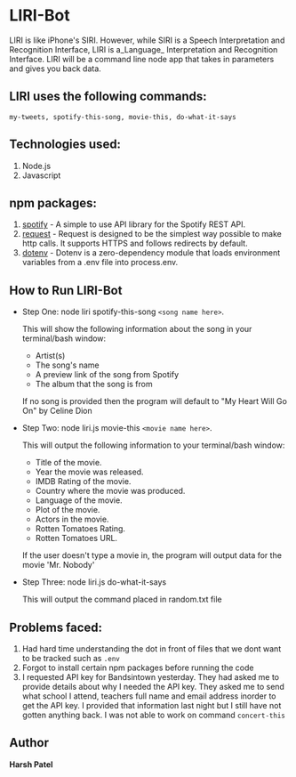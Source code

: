 # LIRI-Bot
LIRI is like iPhone's SIRI. However, while SIRI is a Speech Interpretation and Recognition Interface, LIRI is a_Language_ Interpretation and Recognition Interface. LIRI will be a command line node app that takes in parameters and gives you back data.

## LIRI uses the following commands:
```
my-tweets, spotify-this-song, movie-this, do-what-it-says
```

## Technologies used:

1. Node.js
2. Javascript

## npm packages: 

1. [spotify](https://www.npmjs.com/package/node-spotify-api) - A simple to use API library for the Spotify REST API.
2. [request](https://www.npmjs.com/package/request) - Request is designed to be the simplest way possible to make http calls. It supports HTTPS and follows redirects by default.
3. [dotenv](https://www.npmjs.com/package/dotenv) - Dotenv is a zero-dependency module that loads environment variables from a .env file into process.env.

## How to Run LIRI-Bot

* Step One: node liri spotify-this-song ```<song name here>```.
	
	This will show the following information about the song in your terminal/bash window: 
	* Artist(s) 
	* The song's name 
	* A preview link of the song from Spotify 
	* The album that the song is from

	If no song is provided then the program will default to
	"My Heart Will Go On" by Celine Dion
* Step Two: node liri.js movie-this ```<movie name here>```.
	
	This will output the following information to your terminal/bash window:
	* Title of the movie.
	* Year the movie was released.
	* IMDB Rating of the movie.
	* Country where the movie was produced.
	* Language of the movie.
	* Plot of the movie.
	* Actors in the movie.
	* Rotten Tomatoes Rating.
	* Rotten Tomatoes URL.
	
	If the user doesn't type a movie in, the program will output data for the movie 'Mr. Nobody'

* Step Three: node liri.js do-what-it-says

	This will output the command placed in random.txt file

## Problems faced:

1. Had hard time understanding the dot in front of files that we dont want to be tracked such as `.env`
2. Forgot to install certain npm packages before running the code
3. I requested API key for Bandsintown yesterday. They had asked me to provide details about why I needed the API key. They asked me to send what school I attend, teachers full name and email address inorder to get the API key. I provided that information last night but I still have not gotten anything back. I was not able to work on command `concert-this`



## Author
 **Harsh Patel** 


